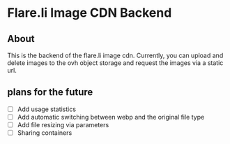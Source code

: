 # Flare.li Image CDN Backend

## About
This is the backend of the flare.li image cdn. Currently, you can upload and delete images to the
ovh object storage and request the images via a static url.

## plans for the future
- [ ] Add usage statistics
- [ ] Add automatic switching between webp and the original file type
- [ ] Add file resizing via parameters
- [ ] Sharing containers
